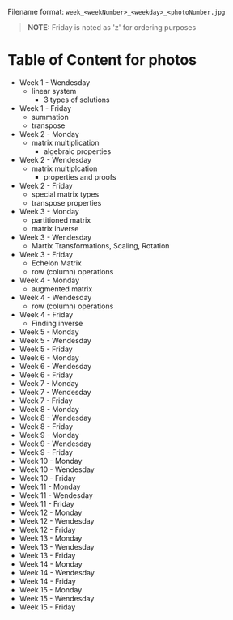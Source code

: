 Filename format: `week_<weekNumber>_<weekday>_<photoNumber.jpg`

> **NOTE:** Friday is noted as 'z' for ordering purposes

# Table of Content for photos

* Week 1 - Wendesday
  * linear system
	* 3 types of solutions
* Week 1 - Friday
  * summation
  * transpose
* Week 2 - Monday
  * matrix multiplication
	* algebraic properties
* Week 2 - Wendesday
  * matrix multiplcation
	* properties and proofs
* Week 2 - Friday
  * special matrix types
  * transpose properties
* Week 3 - Monday
  * partitioned matrix
  * matrix inverse
* Week 3 - Wendesday
  * Martix Transformations, Scaling, Rotation
* Week 3 - Friday
  * Echelon Matrix
  * row (column) operations
* Week 4 - Monday
  * augmented matrix
* Week 4 - Wendesday
	* row (column) operations
* Week 4 - Friday
	* Finding inverse
* Week 5 - Monday
* Week 5 - Wendesday
* Week 5 - Friday
* Week 6 - Monday
* Week 6 - Wendesday
* Week 6 - Friday
* Week 7 - Monday
* Week 7 - Wendesday
* Week 7 - Friday
* Week 8 - Monday
* Week 8 - Wendesday
* Week 8 - Friday
* Week 9 - Monday
* Week 9 - Wendesday
* Week 9 - Friday
* Week 10 - Monday
* Week 10 - Wendesday
* Week 10 - Friday
* Week 11 - Monday
* Week 11 - Wendesday
* Week 11 - Friday
* Week 12 - Monday
* Week 12 - Wendesday
* Week 12 - Friday
* Week 13 - Monday
* Week 13 - Wendesday
* Week 13 - Friday
* Week 14 - Monday
* Week 14 - Wendesday
* Week 14 - Friday
* Week 15 - Monday
* Week 15 - Wendesday
* Week 15 - Friday
